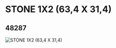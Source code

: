 # STONE 1X2 (63,4 X 31,4)
## 48287
![STONE 1X2 (63,4 X 31,4)](https://lc-www-live-s.legocdn.com/media/bricks/5/2/4219184.jpg)